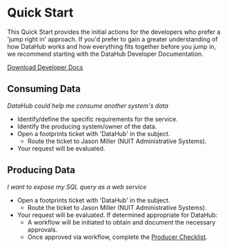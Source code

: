 # Quick Start

This Quick Start provides the initial actions for the developers who prefer a 'jump right in' approach. If you'd prefer to gain a greater understanding of how DataHub works and how everything fits together before you jump in, we recommend starting with the DataHub Developer Documentation.

<a href="/DataHub_Developer_Docs.docx" download>Download Developer Docs</a>


## Consuming Data
*DataHub could help me consume another system's data*
- Identify/define the specific requirements for the service.
- Identify the producing system/owner of the data.
- Open a footprints ticket with 'DataHub' in the subject.
  - Route the ticket to Jason Miller (NUIT Administrative Systems).
- Your request will be evaluated.


## Producing Data
*I want to expose my SQL query as a web service*
- Open a footprints ticket with 'DataHub' in the subject.
  - Route the ticket to Jason Miller (NUIT Administrative Systems).
- Your request will be evaluated. If determined appropriate for DataHub:
  - A workflow will be initiated to obtain and document the necessary approvals.
  - Once approved via workflow, complete the [Producer Checklist](./producers/checklist.md). 

  
